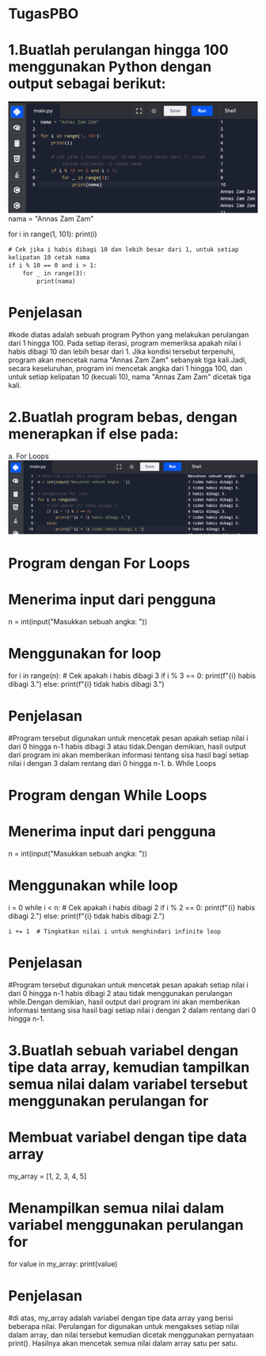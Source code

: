 # TugasPBO
# 1.Buatlah perulangan hingga 100 menggunakan Python dengan output sebagai berikut:

![alt](https://github.com/annszamzam/TugasPBO/blob/main/1.png?raw=true)
nama = "Annas Zam Zam"

for i in range(1, 101):
    print(i)

    # Cek jika i habis dibagi 10 dan lebih besar dari 1, untuk setiap kelipatan 10 cetak nama
    if i % 10 == 0 and i > 1:
        for _ in range(3):
            print(nama)
# Penjelasan
#kode diatas adalah sebuah program Python yang melakukan perulangan dari 1 hingga 100. Pada setiap iterasi, program memeriksa apakah nilai i habis dibagi 10 dan lebih besar dari 1. Jika kondisi tersebut terpenuhi, program akan mencetak nama "Annas Zam Zam" sebanyak tiga kali.Jadi, secara keseluruhan, program ini mencetak angka dari 1 hingga 100, dan untuk setiap kelipatan 10 (kecuali 10), nama "Annas Zam Zam" dicetak tiga kali.
# 2.Buatlah program bebas, dengan menerapkan if else pada:
 a. For Loops
 ![alt](https://github.com/annszamzam/TugasPBO/blob/main/2.png?raw=true)
  # Program dengan For Loops

  # Menerima input dari pengguna
  n = int(input("Masukkan sebuah angka: "))

  # Menggunakan for loop
  for i in range(n):
    # Cek apakah i habis dibagi 3
    if i % 3 == 0:
        print(f"{i} habis dibagi 3.")
    else:
        print(f"{i} tidak habis dibagi 3.")
# Penjelasan
#Program tersebut digunakan untuk mencetak pesan apakah setiap nilai i dari 0 hingga n-1 habis dibagi 3 atau tidak.Dengan demikian, hasil output dari program ini akan memberikan informasi tentang sisa hasil bagi setiap nilai i dengan 3 dalam rentang dari 0 hingga n-1.
 b. While Loops
# Program dengan While Loops

# Menerima input dari pengguna
n = int(input("Masukkan sebuah angka: "))

# Menggunakan while loop
i = 0
while i < n:
    # Cek apakah i habis dibagi 2
    if i % 2 == 0:
        print(f"{i} habis dibagi 2.")
    else:
        print(f"{i} tidak habis dibagi 2.")
    
    i += 1  # Tingkatkan nilai i untuk menghindari infinite loop
# Penjelasan
#Program tersebut digunakan untuk mencetak pesan apakah setiap nilai i dari 0 hingga n-1 habis dibagi 2 atau tidak menggunakan perulangan while.Dengan demikian, hasil output dari program ini akan memberikan informasi tentang sisa hasil bagi setiap nilai i dengan 2 dalam rentang dari 0 hingga n-1.
# 3.Buatlah sebuah variabel dengan tipe data array, kemudian tampilkan semua nilai dalam variabel tersebut menggunakan perulangan for
# Membuat variabel dengan tipe data array
my_array = [1, 2, 3, 4, 5]

# Menampilkan semua nilai dalam variabel menggunakan perulangan for
for value in my_array:
    print(value)
# Penjelasan 
#di atas, my_array adalah variabel dengan tipe data array yang berisi beberapa nilai. Perulangan for digunakan untuk mengakses setiap nilai dalam array, dan nilai tersebut kemudian dicetak menggunakan pernyataan print(). Hasilnya akan mencetak semua nilai dalam array satu per satu.
